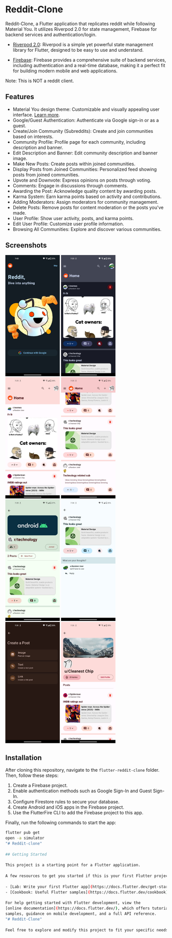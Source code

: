 # Reddit-Clone

Reddit-Clone, a Flutter application that replicates reddit while following Material You. It utilizes Riverpod 2.0 for state management, Firebase for backend services and authentication/login.

- [Riverpod 2.0](https://riverpod.dev/): Riverpod is a simple yet powerful state management library for Flutter, designed to be easy to use and understand.

- [Firebase](https://firebase.google.com/): Firebase provides a comprehensive suite of backend services, including authentication and a real-time database, making it a perfect fit for building modern mobile and web applications.

Note: This is NOT a reddit client.

## Features

- Material You design theme: Customizable and visually appealing user interface. [Learn more](https://m3.material.io/).
- Google/Guest Authentication: Authenticate via Google sign-in or as a guest.
- Create/Join Community (Subreddits): Create and join communities based on interests.
- Community Profile: Profile page for each community, including description and banner.
- Edit Description and Banner: Edit community description and banner image.
- Make New Posts: Create posts within joined communities.
- Display Posts from Joined Communities: Personalized feed showing posts from joined communities.
- Upvote and Downvote: Express opinions on posts through voting.
- Comments: Engage in discussions through comments.
- Awarding the Post: Acknowledge quality content by awarding posts.
- Karma System: Earn karma points based on activity and contributions.
- Adding Moderators: Assign moderators for community management.
- Delete Posts: Remove posts for content moderation or the posts you've made.
- User Profile: Show user activity, posts, and karma points.
- Edit User Profile: Customize user profile information.
- Browsing All Communities: Explore and discover various communities.

## Screenshots

<img src="screenshots/screenshot1.png" width="170" alt="Screenshot 1"> <img src="screenshots/screenshot2.png" width="170" alt="Screenshot 2"> <img src="screenshots/screenshot3.png" width="170" alt="Screenshot 3"> <img src="screenshots/screenshot4.png" width="170" alt="Screenshot 4"> <br>
<img src="screenshots/screenshot5.png" width="170" alt="Screenshot 5"> <img src="screenshots/screenshot6.png" width="170" alt="Screenshot 6"> <img src="screenshots/screenshot7.png" width="170" alt="Screenshot 7"> <img src="screenshots/screenshot8.png" width="170" alt="Screenshot 8">

## Installation

After cloning this repository, navigate to the `flutter-reddit-clone` folder. Then, follow these steps:

1. Create a Firebase project.
2. Enable authentication methods such as Google Sign-In and Guest Sign-In.
3. Configure Firestore rules to secure your database.
4. Create Android and iOS apps in the Firebase project.
5. Use the FlutterFire CLI to add the Firebase project to this app.

Finally, run the following commands to start the app:

```bash
flutter pub get
open -a simulator
"# Reddit-clone" 

## Getting Started

This project is a starting point for a Flutter application.

A few resources to get you started if this is your first Flutter project:

- [Lab: Write your first Flutter app](https://docs.flutter.dev/get-started/codelab)
- [Cookbook: Useful Flutter samples](https://docs.flutter.dev/cookbook)

For help getting started with Flutter development, view the
[online documentation](https://docs.flutter.dev/), which offers tutorials,
samples, guidance on mobile development, and a full API reference.
"# Reddit-Clone"

Feel free to explore and modify this project to fit your specific needs and requirements. Happy coding!
